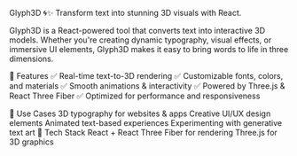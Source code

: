 Glyph3D 🌀✨
Transform text into stunning 3D visuals with React.

Glyph3D is a React-powered tool that converts text into interactive 3D models. Whether you're creating dynamic typography, visual effects, or immersive UI elements, Glyph3D makes it easy to bring words to life in three dimensions.

🚀 Features
✅ Real-time text-to-3D rendering
✅ Customizable fonts, colors, and materials
✅ Smooth animations & interactivity
✅ Powered by Three.js & React Three Fiber
✅ Optimized for performance and responsiveness

📌 Use Cases
3D typography for websites & apps
Creative UI/UX design elements
Animated text-based experiences
Experimenting with generative text art
🔧 Tech Stack
React + React Three Fiber for rendering
Three.js for 3D graphics
